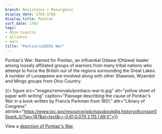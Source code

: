 ```yaml
---
branch: Resistance + Resurgence
display_date: 1763-1766
display_title: Pontiac
sort_date: 1763
tags:
- Ohio Country
- alliance
- wars
title: "Pontiac\u2019s War"
---
```


Pontiac’s War: Named for Pontiac, an influential Odawa (Ottawa) leader among loosely affiliated groups of warriors from many tribal nations who attempt to force the British out of the regions surrounding the Great Lakes. A number of Lunaapeew are involved along with other Shawnee, Wyandot and Mingo groups from Ohio Country.

{{< figure src="images/removals/pontiacs-war-b.jpg" alt="yellow sheet of paper with writing" caption="Passage describing the cause of Pontiac's War in a book written by Francis Parkman from 1851." attr="Library of Congress" attrlink="https://www.loc.gov/resource/gdcmassbookdig.historyofconspir00park_0/?sp=187&st=text&r=-0.61,0.079,2.115,1.69,0">}}

View a [depiction of Pontiac's War](https://commons.wikimedia.org/wiki/File:Pontiac_conspiracy.jpg#/media/File:Pontiac_conspiracy.jpg).


